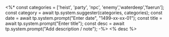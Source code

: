<%*
const categories = ['heist', 'party', 'npc', 'enemy','waterdeep','faerun'];
const category = await tp.system.suggester(categories, categories);
const date = await tp.system.prompt("Enter date", "1499-xx-xx-01");
const title = await tp.system.prompt("Enter title");
const desc = await tp.system.prompt("Add description / note");
-%>
<span data-date='<% date %>' data-category='<% category %>' data-name='<% title %>'><% desc %></span>
